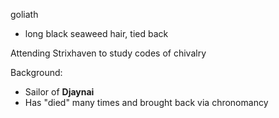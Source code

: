 goliath
- long black seaweed hair, tied back

Attending Strixhaven to study codes of chivalry


Background:
- Sailor of **Djaynai**
- Has "died" many times and brought back via chronomancy

